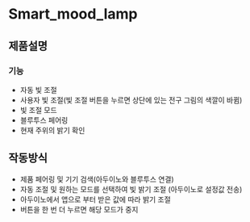 # Smart_mood_lamp

## 제품설명
   ### 기능
   - 자동 빛 조절
   - 사용자 빛 조절(빛 조절 버튼을 누르면 상단에 있는 전구 그림의 색깔이 바뀜)
   - 빛 조절 모드
   - 블루투스 페어링
   - 현재 주위의 밝기 확인
## 작동방식
   - 제품 페어링 및 기기 검색(아두이노와 블루투스 연결)
   - 자동 조절 및 원하는 모드를 선택하여 빛 밝기 조절 (아두이노로 설정값 전송)
   - 아두이노에서 앱으로 부터 받은 값에 따라 밝기 조절
   - 버튼을 한 번 더 누르면 해당 모드가 중지
